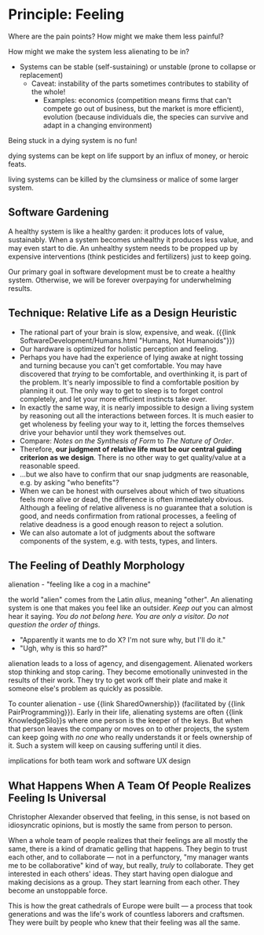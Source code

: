 # Principle: Feeling

<div class="summary-block">

Where are the pain points? How might we make them less painful?

How might we make the system less alienating to be in?

</div>

- Systems can be stable (self-sustaining) or unstable (prone to collapse or replacement)
    - Caveat: instability of the parts sometimes contributes to stability of the whole!
      - Examples: economics (competition means firms that can't compete go out of business, but the market is more efficient), evolution (because individuals die, the species can survive and adapt in a changing environment)

Being stuck in a dying system is no fun!

dying systems can be kept on life support by an influx of money, or heroic feats.

living systems can be killed by the clumsiness or malice of some larger system.

## Software Gardening

A healthy system is like a healthy garden: it produces lots of value, sustainably. When a system becomes unhealthy
it produces less value, and may even start to die. An unhealthy system needs to be propped up by expensive interventions (think pesticides and fertilizers) just to keep going.

Our primary goal in software development must be to create a healthy system. Otherwise, we will be forever overpaying for underwhelming results.

## Technique: Relative Life as a Design Heuristic

- The rational part of your brain is slow, expensive, and weak. ({{link SoftwareDevelopment/Humans.html "Humans, Not Humanoids"}})
- Our hardware is optimized for holistic perception and feeling.
- Perhaps you have had the experience of lying awake at night tossing and turning because you can't get comfortable. You may have discovered that _trying_ to be comfortable, and overthinking it, is part of the problem. It's nearly impossible to find a comfortable position by planning it out. The only way to get to sleep is to forget control completely, and let your more efficient instincts take over.
- In exactly the same way, it is nearly impossible to design a living system by reasoning out all the interactions between forces. It is much easier to get wholeness by feeling your way to it, letting the forces themselves drive your behavior until they work themselves out.
- Compare: _Notes on the Synthesis of Form_ to _The Nature of Order_.
- Therefore, **our judgment of relative life must be our central guiding criterion as we design**. There is no other way to get quality/value at a reasonable speed.
- ...but we also have to confirm that our snap judgments are reasonable, e.g. by asking "who benefits"?
- When we can be honest with ourselves about which of two situations feels more alive or dead, the difference is often immediately obvious. Although a feeling of relative aliveness is no guarantee that a solution is good, and needs confirmation from rational processes, a feeling of relative deadness is a good enough reason to reject a solution.
- We can also automate a lot of judgments about the software components of the system, e.g. with tests, types, and linters.

## The Feeling of Deathly Morphology

alienation - "feeling like a cog in a machine"

the world "alien" comes from the Latin _alius_, meaning "other". An alienating system is one that makes you feel like an outsider. _Keep out_ you can almost hear it saying. _You do not belong here. You are only a visitor. Do not question the order of things._

- "Apparently it wants me to do X? I'm not sure why, but I'll do it."
- "Ugh, why is this so hard?"

alienation leads to a loss of agency, and disengagement. Alienated workers stop thinking and stop caring. They become emotionally uninvested in the results of their work. They try to get work off their plate and make it someone else's problem as quickly as possible.

To counter alienation - use {{link SharedOwnership}} (facilitated by {{link PairProgramming}}). Early in their life, alienating systems are often {{link KnowledgeSilo}}s where one person is the keeper of the keys. But when that person leaves the company or moves on to other projects, the system can keep going with _no one_ who really understands it or feels ownership of it. Such a system will keep on causing suffering until it dies.

implications for both team work and software UX design

## What Happens When A Team Of People Realizes Feeling Is Universal

Christopher Alexander observed that feeling, in this sense, is not based on idiosyncratic opinions, but is mostly the same from person to person.

When a whole team of people realizes that their feelings are all mostly the same, there is a kind of dramatic gelling that happens. They begin to trust each other, and to collaborate — not in a perfunctory, "my manager wants me to be collaborative" kind of way, but really, _truly_ to collaborate. They get interested in each others' ideas. They start having open dialogue and making decisions as a group. They start learning from each other. They become an unstoppable force.

This is how the great cathedrals of Europe were built — a process that took generations and was the life's work of countless laborers and craftsmen. They were built by people who knew that their feeling was all the same.
